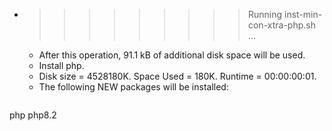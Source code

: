 * >>>>>>>>> Running inst-min-con-xtra-php.sh ...
  * After this operation, 91.1 kB of additional disk space will be used.
  * Install php.
  * Disk size = 4528180K. Space Used = 180K. Runtime = 00:00:00:01.
  * The following NEW packages will be installed:
  ```bash
php php8.2
  ```
